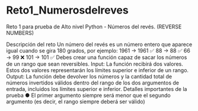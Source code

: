 # Reto1_Numerosdelreves
Reto 1 para prueba de Alto nivel Python - Números del revés. (REVERSE NUMBERS)

Descripción del reto
Un número del revés es un número entero que aparece igual cuando se gira 180 grados,
por ejemplo:
1961 → 1961 ✅
88 → 88 ✅
66 → 99 ❌
101 → 101 ✅
Debes crear una función capaz de sacar los números de un rango que sean reversibles.
Input:
La función recibirá dos valores. Estos dos valores representarán los límites superior e
inferior de un rango.
Output:
La función debe devolver los números y la cantidad total de números invertidos válidos
dentro del rango de los dos argumentos de entrada, incluidos los límites superior e inferior.
Detalles importantes de la prueba
● El primer argumento siempre será menor que el segundo argumento (es decir, el
rango siempre deberá ser válido)
